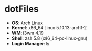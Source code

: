 # dotFiles

- **OS**: Arch Linux
- **Kernel**: x86_64 Linux 5.10.13-arch1-2
- **WM**: i3wm 4.19
- **Shell**: zsh 5.8 (x86_64-pc-linux-gnu)
- **Login Manager**: ly
